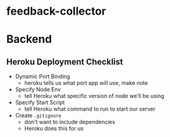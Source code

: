 # feedback-collector

# Backend

## Heroku Deployment Checklist
* Dynamic Port Binding
  * heroku tells us what port app will use, make note
* Specify Node Env
  * tell Heroku what specific version of node we'll be using
* Specify Start Script
  * tell Heroku what command to run to start our server
* Create `.gitignore`
  * don't want to include dependencies
  * Heroku does this for us